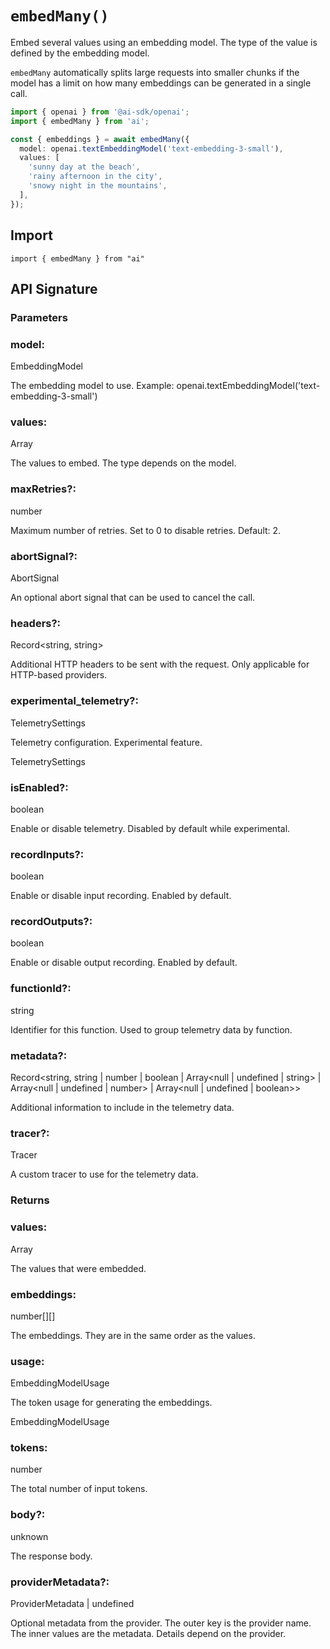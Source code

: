 # `embedMany()`

Embed several values using an embedding model. The type of the value is defined
by the embedding model.

`embedMany` automatically splits large requests into smaller chunks if the model
has a limit on how many embeddings can be generated in a single call.

```ts
import { openai } from '@ai-sdk/openai';
import { embedMany } from 'ai';

const { embeddings } = await embedMany({
  model: openai.textEmbeddingModel('text-embedding-3-small'),
  values: [
    'sunny day at the beach',
    'rainy afternoon in the city',
    'snowy night in the mountains',
  ],
});
```

## Import

```
import { embedMany } from "ai"
```

## API Signature

### Parameters

### model:

EmbeddingModel

The embedding model to use. Example: openai.textEmbeddingModel('text-embedding-3-small')

### values:

Array<VALUE>

The values to embed. The type depends on the model.

### maxRetries?:

number

Maximum number of retries. Set to 0 to disable retries. Default: 2.

### abortSignal?:

AbortSignal

An optional abort signal that can be used to cancel the call.

### headers?:

Record<string, string>

Additional HTTP headers to be sent with the request. Only applicable for HTTP-based providers.

### experimental_telemetry?:

TelemetrySettings

Telemetry configuration. Experimental feature.

TelemetrySettings

### isEnabled?:

boolean

Enable or disable telemetry. Disabled by default while experimental.

### recordInputs?:

boolean

Enable or disable input recording. Enabled by default.

### recordOutputs?:

boolean

Enable or disable output recording. Enabled by default.

### functionId?:

string

Identifier for this function. Used to group telemetry data by function.

### metadata?:

Record<string, string | number | boolean | Array<null | undefined | string> | Array<null | undefined | number> | Array<null | undefined | boolean>>

Additional information to include in the telemetry data.

### tracer?:

Tracer

A custom tracer to use for the telemetry data.

### Returns

### values:

Array<VALUE>

The values that were embedded.

### embeddings:

number[][]

The embeddings. They are in the same order as the values.

### usage:

EmbeddingModelUsage

The token usage for generating the embeddings.

EmbeddingModelUsage

### tokens:

number

The total number of input tokens.

### body?:

unknown

The response body.

### providerMetadata?:

ProviderMetadata | undefined

Optional metadata from the provider. The outer key is the provider name. The inner values are the metadata. Details depend on the provider.
